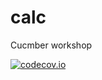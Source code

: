 # calc
Cucmber workshop

[![codecov.io](https://codecov.io/github/WebstepSweden/calc/coverage.svg?branch=master)](https://codecov.io/github/WebstepSweden/calc?branch=master)
